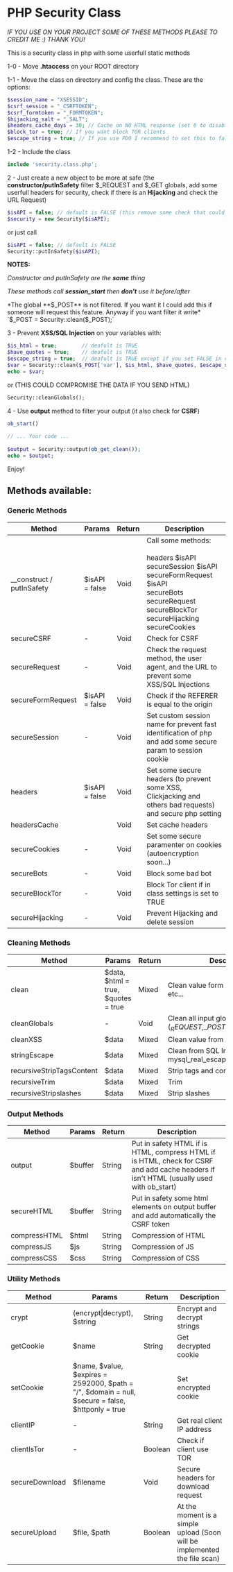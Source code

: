 # PHP Security Class
_IF YOU USE ON YOUR PROJECT SOME OF THESE METHODS PLEASE TO CREDIT ME :) THANK YOU!_

This is a security class in php with some userfull static methods





1-0 - Move **.htaccess** on your ROOT directory

1-1 - Move the class on directory and config the class. These are the options:

```php
$session_name = "XSESSID";
$csrf_session = "_CSRFTOKEN";
$csrf_formtoken = "_FORMTOKEN";
$hijacking_salt = "_SALT";
$headers_cache_days = 30; // Cache on NO HTML response (set 0 to disable)
$block_tor = true; // If you want block TOR clients
$escape_string = true; // If you use PDO I recommend to set this to false
```

1-2 - Include the class

```php
include 'security.class.php';
```





2 - Just create a new object to be more at safe (the **constructor/putInSafety** filter \$_REQUEST and \$_GET globals, add some userfull headers for security, check if there is an **Hijacking** and check the URL Request)

```php
$isAPI = false; // default is FALSE (this remove some check that could block API request)
$security = new Security($isAPI);
```

or just call

```php
$isAPI = false; // default is FALSE
Security::putInSafety($isAPI);
```



**NOTES:**

*Constructor and putInSafety are the **same** thing*

*These methods call **session_start** then **don't** use it before/after*

*The global **$_POST** is not filtered. If you want it I could add this if someone will request this feature. Anyway if you want filter it write* `$_POST = Security::clean($_POST);` 





3 - Prevent **XSS/SQL Injection** on your variables with:

```php
$is_html = true;        // deafult is TRUE
$have_quotes = true;    // deafult is TRUE
$escape_string = true;  // deafult is TRUE except if you set FALSE in class config
$var = Security::clean($_POST['var'], $is_html, $have_quotes, $escape_string);
echo = $var; 
```
or (THIS COULD COMPROMISE THE DATA IF YOU SEND HTML)
```php
Security::cleanGlobals();
```




4 - Use **output** method to filter your output (it also check for **CSRF**)

```php
ob_start()
    
// ... Your code ...
    
$output = Security::output(ob_get_clean());
echo = $output; 
```





Enjoy!





## Methods available:

### Generic Methods

| Method                    | Params         | Return | Description                                                  |
| ------------------------- | -------------- | ------ | ------------------------------------------------------------ |
| __construct / putInSafety | $isAPI = false | Void   | Call some methods:<br /><br />headers \$isAPI<br />secureSession \$isAPI<br />secureFormRequest \$isAPI<br />secureBots<br />secureRequest<br />secureBlockTor<br />secureHijacking<br />secureCookies |
| secureCSRF                | -              | Void   | Check for CSRF                                               |
| secureRequest             | -              | Void   | Check the request method, the user agent, and the URL to prevent some XSS/SQL Injections |
| secureFormRequest         | $isAPI = false | Void   | Check if the REFERER is equal to the origin                  |
| secureSession             | -              | Void   | Set custom session name for prevent fast identification of php and add some secure param to session cookie |
| headers                   | $isAPI = false | Void   | Set some secure headers (to prevent some XSS, Clickjacking and others bad requests) and secure php setting |
| headersCache              |                | Void   | Set cache headers                                            |
| secureCookies             | -              | Void   | Set some secure paramenter on cookies (autoencryption soon...) |
| secureBots                | -              | Void   | Block some bad bot                                           |
| secureBlockTor            | -              | Void   | Block Tor client if in class settings is set to TRUE         |
| secureHijacking           | -              | Void   | Prevent Hijacking and delete session                         |

### Cleaning Methods

| Method                    | Params                                 | Return | Description                                                  |
| ------------------------- | -------------------------------------- | ------ | ------------------------------------------------------------ |
| clean                     | \$data, \$html = true, \$quotes = true | Mixed  | Clean value form XSS, SQL Injection etc...                   |
| cleanGlobals              | -                                      | Void   | Clean all input global vars ($_REQUEST,$_*POST,*$_GET,_$_COOKIE) |
| cleanXSS                  | $data                                  | Mixed  | Clean value from XSS                                         |
| stringEscape              | $data                                  | Mixed  | Clean from SQL Injection (similar at mysql_real_escape)      |
| recursiveStripTagsContent | $data                                  | Mixed  | Strip tags and contents                                      |
| recursiveTrim             | $data                                  | Mixed  | Trim                                                         |
| recursiveStripslashes     | $data                                  | Mixed  | Strip slashes                                                |

### Output Methods

| Method       | Params  | Return | Description                                                  |
| ------------ | ------- | ------ | ------------------------------------------------------------ |
| output       | $buffer | String | Put in safety HTML if is HTML, compress HTML if is HTML, check for CSRF and add cache headers if isn't HTML (usually used with ob_start) |
| secureHTML   | $buffer | String | Put in safety some html elements on output buffer and add automatically the CSRF token |
| compressHTML | $html   | String | Compression of HTML                                          |
| compressJS   | $js     | String | Compression of JS                                            |
| compressCSS  | $css    | String | Compression of CSS                                           |

### Utility Methods

| Method         | Params                                                       | Return  | Description                                                  |
| -------------- | ------------------------------------------------------------ | ------- | ------------------------------------------------------------ |
| crypt          | (encrypt\|decrypt), \$string                                 | String  | Encrypt and decrypt strings                                  |
| getCookie      | $name                                                        | String  | Get decrypted cookie                                         |
| setCookie      | \$name, \$value, \$expires = 2592000, \$path = "/", \$domain = null, \$secure = false, \$httponly = true |         | Set encrypted cookie                                         |
| clientIP       | -                                                            | String  | Get real client IP address                                   |
| clientIsTor    | -                                                            | Boolean | Check if client use TOR                                      |
| secureDownload | \$filename                                                   | Void    | Secure headers for download request                          |
| secureUpload   | \$file, \$path                                               | Boolean | At the moment is a simple upload (Soon will be implemented the file scan) |